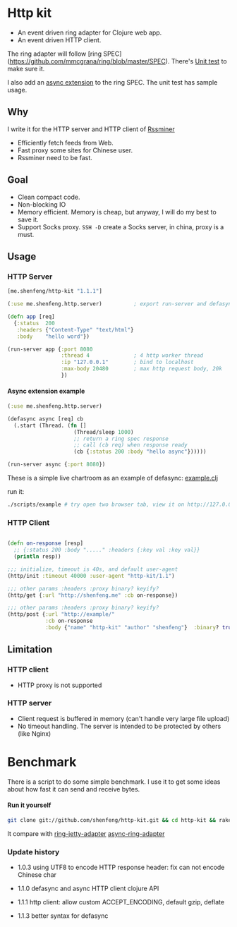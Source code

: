 # Http kit

* An event driven ring adapter for Clojure web app.
* An event driven HTTP client.

The ring adapter will follow [ring SPEC]
(https://github.com/mmcgrana/ring/blob/master/SPEC).
There's
[Unit test](https://github.com/shenfeng/http-kit/blob/master/test/me/shenfeng/http/server/server_test.clj)
to make sure it.

I also add an
[async extension](https://github.com/shenfeng/http-kit/blob/master/src/java/me/shenfeng/http/server/IListenableFuture.java)
to the ring SPEC. The unit test has sample usage.

## Why

I write it for the HTTP server and HTTP client of
[Rssminer](http://rssminer.net)

* Efficiently fetch feeds from Web.
* Fast proxy some sites for Chinese user.
* Rssminer need to be fast.

## Goal
* Clean compact code.
* Non-blocking IO
* Memory efficient. Memory is cheap, but anyway, I will do my best to
  save it.
* Support Socks proxy. `SSH -D` create a Socks server, in china, proxy
  is a must.

## Usage

### HTTP Server
```clj
[me.shenfeng/http-kit "1.1.1"]

(:use me.shenfeng.http.server)          ; export run-server and defasync

(defn app [req]
  {:status  200
   :headers {"Content-Type" "text/html"}
   :body    "hello word"})

(run-server app {:port 8080
                 :thread 4              ; 4 http worker thread
                 :ip "127.0.0.1"        ; bind to localhost
                 :max-body 20480        ; max http request body, 20k
                 })

```

#### Async extension example
```clj
(:use me.shenfeng.http.server)

(defasync async [req] cb
  (.start (Thread. (fn []
                     (Thread/sleep 1000)
                     ;; return a ring spec response
                     ;; call (cb req) when response ready
                     (cb {:status 200 :body "hello async"})))))

(run-server async {:port 8080})
```
These is a simple live chartroom as an example of defasync:
[example.clj](https://github.com/shenfeng/http-kit/blob/master/test/me/shenfeng/http/example.clj)

run it:

```sh
./scripts/example # try open two browser tab, view it on http://127.0.0.1:9898/
```

### HTTP Client

```clj

(defn on-response [resp]
  ;; {:status 200 :body "....." :headers {:key val :key val}}
  (println resp))

;;; initialize, timeout is 40s, and default user-agent
(http/init :timeout 40000 :user-agent "http-kit/1.1")

;;; other params :headers :proxy binary? keyify?
(http/get {:url "http://shenfeng.me" :cb on-response})

;;; other params :headers :proxy binary? keyify?
(http/post {:url "http://example/"
            :cb on-response
            :body {"name" "http-kit" "author" "shenfeng"}  :binary? true})

```

## Limitation

### HTTP client
* HTTP proxy is not supported

### HTTP server
* Client request is buffered in memory (can't handle very large
  file upload)
* No timeout handling. The server is intended to be protected by
  others (like Nginx)

# Benchmark

There is a script to do some simple benchmark. I use it to get some ideas
about how fast it can send and receive bytes.

#### Run it yourself
```sh
git clone git://github.com/shenfeng/http-kit.git && cd http-kit && rake bench
```
It compare with
[ring-jetty-adapter](https://github.com/mmcgrana/ring)
[async-ring-adapter](https://github.com/shenfeng/async-ring-adapter)

### Update history

* 1.0.3  using UTF8 to encode HTTP response header: fix can not encode
  Chinese char

* 1.1.0 defasync and async HTTP client clojure API
* 1.1.1 http client: allow custom ACCEPT_ENCODING, default gzip, deflate
* 1.1.3 better syntax for defasync
